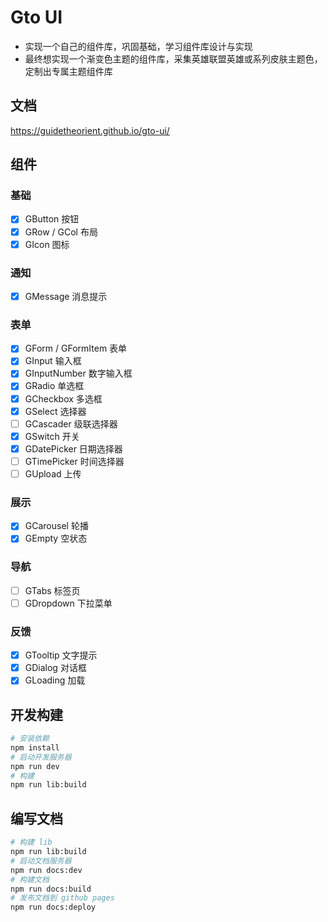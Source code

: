 # Gto UI

- 实现一个自己的组件库，巩固基础，学习组件库设计与实现
- 最终想实现一个渐变色主题的组件库，采集英雄联盟英雄或系列皮肤主题色，定制出专属主题组件库

## 文档

https://guidetheorient.github.io/gto-ui/

## 组件

### 基础

- [x] GButton 按钮
- [x] GRow / GCol 布局
- [x] GIcon 图标

### 通知

- [x] GMessage 消息提示

### 表单

- [x] GForm / GFormItem 表单
- [x] GInput 输入框
- [x] GInputNumber 数字输入框
- [x] GRadio 单选框
- [x] GCheckbox 多选框
- [x] GSelect 选择器
- [ ] GCascader 级联选择器
- [x] GSwitch 开关
- [x] GDatePicker 日期选择器
- [ ] GTimePicker 时间选择器
- [ ] GUpload 上传

### 展示

- [x] GCarousel 轮播
- [x] GEmpty 空状态

### 导航

- [ ] GTabs 标签页
- [ ] GDropdown 下拉菜单

### 反馈

- [x] GTooltip 文字提示
- [x] GDialog 对话框
- [x] GLoading 加载

## 开发构建

```sh
# 安装依赖
npm install
# 启动开发服务器
npm run dev
# 构建
npm run lib:build
```

## 编写文档

```sh
# 构建 lib
npm run lib:build
# 启动文档服务器
npm run docs:dev
# 构建文档
npm run docs:build
# 发布文档到 github pages
npm run docs:deploy
```
